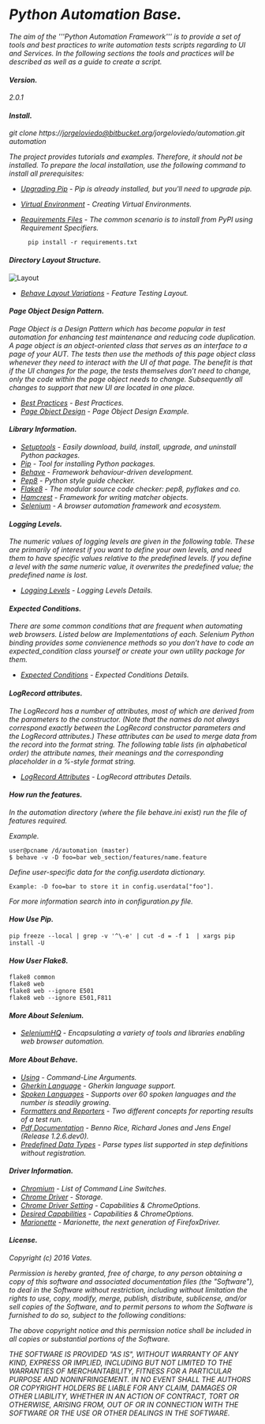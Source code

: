 # _Python Automation Base._
_The aim of the '''Python Automation Framework''' is to provide a set of tools and best practices to write automation tests scripts regarding to UI and Services. In the following sections the tools and practices will be described as well as a guide to create a script._

#### _Version._
_2.0.1_

#### _Install._
_git clone https://jorgeloviedo@bitbucket.org/jorgeloviedo/automation.git automation_

_The project provides tutorials and examples. Therefore, it should not be installed. To prepare the local installation, use the following command to install all prerequisites:_

* _[Upgrading Pip]_ - _Pip is already installed, but you'll need to upgrade pip._
* _[Virtual Environment]_ - _Creating Virtual Environments._
* _[Requirements Files]_ - _The common scenario is to install from PyPI using Requirement Specifiers._

        pip install -r requirements.txt

#### _Directory Layout  Structure._
![Layout](images/layout.png)

* _[Behave Layout Variations]_ - _Feature Testing Layout._

#### _Page Object Design Pattern._
_Page Object is a Design Pattern which has become popular in test automation for enhancing test maintenance and reducing code duplication. A page object is an object-oriented class that serves as an interface to a page of your AUT. The tests then use the methods of this page object class whenever they need to interact with the UI of that page. The benefit is that if the UI changes for the page, the tests themselves don’t need to change, only the code within the page object needs to change. Subsequently all changes to support that new UI are located in one place._

* _[Best Practices]_ - _Best Practices._
* _[Page Object Design]_ - _Page Object Design Example._

#### _Library Information._
* _[Setuptools]_ - _Easily download, build, install, upgrade, and uninstall Python packages._
* _[Pip]_ - _Tool for installing Python packages._
* _[Behave]_ - _Framework behaviour-driven development._
* _[Pep8]_ - _Python style guide checker._
* _[Flake8]_ - _The modular source code checker: pep8, pyflakes and co._
* _[Hamcrest]_ - _Framework for writing matcher objects._
* _[Selenium]_ - _A browser automation framework and ecosystem._

#### _Logging Levels._
_The numeric values of logging levels are given in the following table. These are primarily of interest if you want to define your own levels, and need them to have specific values relative to the predefined levels. If you define a level with the same numeric value, it overwrites the predefined value; the predefined name is lost._

* _[Logging Levels]_ - _Logging Levels Details._

#### _Expected Conditions._
_There are some common conditions that are frequent when automating web browsers. Listed below are Implementations of each. Selenium Python binding provides some convienence methods so you don’t have to code an expected_condition class yourself or create your own utility package for them._

* _[Expected Conditions]_ - _Expected Conditions Details._

#### _LogRecord attributes._
_The LogRecord has a number of attributes, most of which are derived from the parameters to the constructor. (Note that the names do not always correspond exactly between the LogRecord constructor parameters and the LogRecord attributes.) These attributes can be used to merge data from the record into the format string. The following table lists (in alphabetical order) the attribute names, their meanings and the corresponding placeholder in a %-style format string._

* _[LogRecord Attributes]_ - _LogRecord attributes Details._

#### _How run the features._
_In the automation directory (where the file behave.ini exist) run the file of features required._

_Example._

    user@pcname /d/automation (master)
    $ behave -v -D foo=bar web_section/features/name.feature

_Define user-specific data for the config.userdata dictionary._

    Example: -D foo=bar to store it in config.userdata["foo"].

_For more information search into in configuration.py file._

#### _How Use Pip._
    pip freeze --local | grep -v '^\-e' | cut -d = -f 1  | xargs pip install -U

#### _How User Flake8._
    flake8 common
    flake8 web
    flake8 web --ignore E501
    flake8 web --ignore E501,F811

#### _More About Selenium._
* _[SeleniumHQ]_ - _Encapsulating a variety of tools and libraries enabling web browser automation._

#### _More About Behave._
* _[Using]_ - _Command-Line Arguments._
* _[Gherkin Language]_ - _Gherkin language support._
* _[Spoken Languages]_ - _Supports over 60 spoken languages and the number is steadily growing._
* _[Formatters and Reporters]_ - _Two different concepts for reporting results of a test run._
* _[Pdf Documentation]_ - _Benno Rice, Richard Jones and Jens Engel (Release 1.2.6.dev0)._
* _[Predefined Data Types]_ - _Parse types list supported in step definitions without registration._

#### _Driver Information._
* _[Chromium]_ - _List of Command Line Switches._
* _[Chrome Driver]_ - _Storage._
* _[Chrome Driver Setting]_ - _Capabilities & ChromeOptions._
* _[Desired Capabilities]_ - _Capabilities & ChromeOptions._
* _[Marionette]_ - _Marionette, the next generation of FirefoxDriver._


#### _License._
_Copyright (c) 2016 Vates._

_Permission is hereby granted, free of charge, to any person obtaining a copy of this software and associated documentation files (the "Software"), to deal in the Software without restriction, including without limitation the rights to use, copy, modify, merge, publish, distribute, sublicense, and/or sell copies of the Software, and to permit persons to whom the Software is furnished to do so, subject to the following conditions:_ 

_The above copyright notice and this permission notice shall be included in all copies or substantial portions of the Software._

_THE SOFTWARE IS PROVIDED "AS IS", WITHOUT WARRANTY OF ANY KIND, EXPRESS OR IMPLIED, INCLUDING BUT NOT LIMITED TO THE WARRANTIES OF MERCHANTABILITY, FITNESS FOR A PARTICULAR PURPOSE AND NONINFRINGEMENT. IN NO EVENT SHALL THE AUTHORS OR COPYRIGHT HOLDERS BE LIABLE FOR ANY CLAIM, DAMAGES OR OTHER LIABILITY, WHETHER IN AN ACTION OF CONTRACT, TORT OR OTHERWISE, ARISING FROM, OUT OF OR IN CONNECTION WITH THE SOFTWARE OR THE USE OR OTHER DEALINGS IN THE SOFTWARE._

   [Upgrading Pip]: <https://pip.pypa.io/en/stable/installing/#upgrading-pip>
   [Virtual Environment]: <https://packaging.python.org/installing/#creating-and-using-virtual-environments>
   [Pip]: <https://pypi.python.org/pypi/pip>
   [Behave]: <https://github.com/behave/behave>
   [Setuptools]: <https://bitbucket.org/pypa/setuptools>
   [Pep8]: <https://pypi.python.org/pypi/pep8>
   [flake8]: <https://pypi.python.org/pypi/flake8>
   [Hamcrest]: <http://hamcrest.org/>
   [Selenium]: <http://docs.seleniumhq.org/docs/>
   [Page Object Design]: <http://www.seleniumhq.org/docs/06_test_design_considerations.jsp#page-object-design-pattern>
   [Behave Layout Variations]: <http://pythonhosted.org/behave/gherkin.html#layout-variations>
   [Logging Levels]: <https://docs.python.org/2/library/logging.html#logging-levels>
   [Requirements Files]: <https://pip.pypa.io/en/latest/user_guide/#requirements-files>
   [Expected Conditions]: <http://selenium-python.readthedocs.org/waits.html#explicit-waits>
   [LogRecord Attributes]: <https://docs.python.org/2/library/logging.html#logrecord-attributes>
   [Best Practices]: <http://www.slisenko.net/2014/06/22/best-practices-in-test-automation-using-selenium-webdriver/>
   [Using]: <http://pythonhosted.org/behave/behave.html#configuration-file>
   [Gherkin Language]: <https://github.com/mackoj/language-gherkin-i18n>
   [Spoken Languages]: <https://github.com/cucumber/cucumber/wiki/Spoken-languages>
   [Chromium]: <http://peter.sh/experiments/chromium-command-line-switches/>
   [Chrome Driver]: <http://chromedriver.storage.googleapis.com/index.html>
   [Chrome Driver Setting]: <https://sites.google.com/a/chromium.org/chromedriver/capabilities>
   [Desired Capabilities]: <https://github.com/SeleniumHQ/selenium/wiki/DesiredCapabilities>
   [SeleniumHQ]: <https://github.com/SeleniumHQ/selenium/>
   [Formatters and Reporters]: <https://pythonhosted.org/behave/formatters.html>
   [Pdf Documentation]: <https://media.readthedocs.org/pdf/behave/latest/behave.pdf>
   [Predefined Data Types]: <https://pythonhosted.org/behave/parse_builtin_types.html>
   [Marionette]: <https://developer.mozilla.org/en-US/docs/Mozilla/QA/Marionette/WebDriver>
